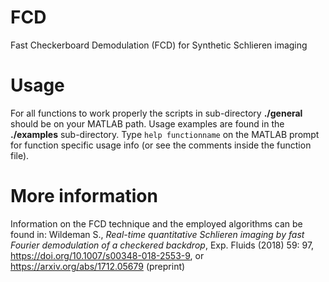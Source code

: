 # FCD
Fast Checkerboard Demodulation (FCD) for Synthetic Schlieren imaging

# Usage
For all functions to work properly the scripts in sub-directory **./general** should be on your MATLAB path. Usage examples are found in the **./examples** sub-directory. Type `help functionname` on the MATLAB prompt for function specific usage info (or see the comments inside the function file).

# More information
Information on the FCD technique and the employed algorithms can be found in: Wildeman S., *Real-time quantitative Schlieren imaging by fast Fourier demodulation of a checkered backdrop*, Exp. Fluids (2018) 59: 97, https://doi.org/10.1007/s00348-018-2553-9, or https://arxiv.org/abs/1712.05679 (preprint)
